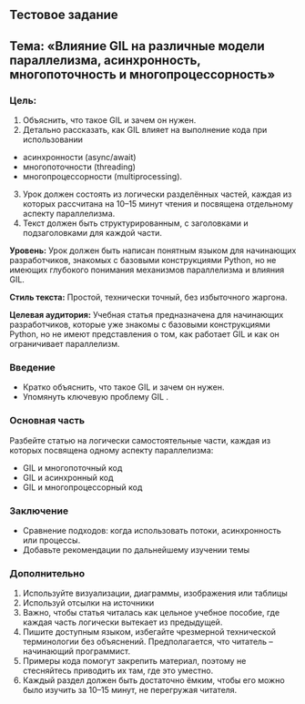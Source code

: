 ## Тестовое задание
## Тема: «Влияние GIL на различные модели параллелизма, асинхронность, многопоточность и многопроцессорность»

### Цель:
1. Объяснить, что такое GIL и зачем он нужен.
2. Детально  рассказать, как GIL влияет на выполнение кода при использовании
* асинхронности (async/await)
* многопоточности (threading)
* многопроцессорности (multiprocessing).
3. Урок должен состоять из логически разделённых частей, каждая из которых рассчитана на
10–15 минут чтения и посвящена отдельному аспекту параллелизма.
4. Текст должен быть структурированным, с заголовками и подзаголовками для каждой
части.

**Уровень:** Урок должен быть написан понятным языком для начинающих разработчиков, знакомых
с базовыми конструкциями Python, но не имеющих глубокого понимания механизмов
параллелизма и влияния GIL.

**Стиль текста:** Простой, технически точный, без избыточного жаргона.

**Целевая аудитория:** Учебная статья предназначена для начинающих разработчиков, которые уже
знакомы с базовыми конструкциями Python, но не имеют представления о том, как работает GIL и
как он ограничивает параллелизм.

### Введение
* Кратко объяснить, что такое GIL и зачем он нужен.
* Упомянуть ключевую проблему GIL .

### Основная часть
Разбейте статью на логически самостоятельные части, каждая из которых посвящена одному
аспекту параллелизма:
* GIL и многопоточный код
* GIL и асинхронный код
* GIL и многопроцессорный код

### Заключение
* Сравнение подходов: когда использовать потоки, асинхронность или процессы.
* Добавьте рекомендации по дальнейшему изучении темы

### Дополнительно
1. Используйте визуализации, диаграммы, изображения или таблицы
2. Используй отсылки на источники
3. Важно, чтобы статья читалась как цельное учебное пособие, где каждая часть логически вытекает из предыдущей.
4. Пишите доступным языком, избегайте чрезмерной технической терминологии без объяснений. Предполагается, что читатель – начинающий программист.
5. Примеры кода помогут закрепить материал, поэтому не стесняйтесь приводить их там, где это уместно.
6. Каждый раздел должен быть достаточно ёмким, чтобы его можно было изучить за 10–15 минут, не перегружая читателя.
